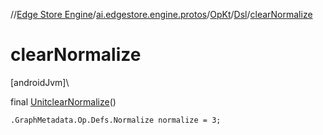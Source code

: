 //[Edge Store Engine](../../../../index.md)/[ai.edgestore.engine.protos](../../index.md)/[OpKt](../index.md)/[Dsl](index.md)/[clearNormalize](clear-normalize.md)

# clearNormalize

[androidJvm]\

final [Unit](https://kotlinlang.org/api/latest/jvm/stdlib/kotlin/-unit/index.html)[clearNormalize](clear-normalize.md)()

<code>.GraphMetadata.Op.Defs.Normalize normalize = 3;</code>
